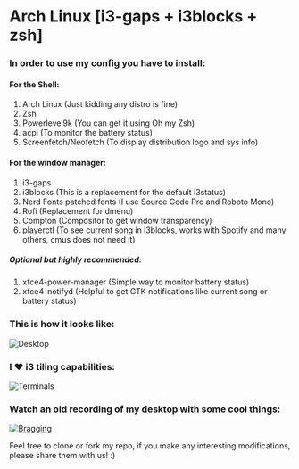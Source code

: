 # Arch Linux [i3-gaps + i3blocks + zsh]

### In order to use my config you have to install:

#### For the Shell:
1. Arch Linux (Just kidding any distro is fine)
2. Zsh
3. Powerlevel9k (You can get it using Oh my Zsh)
4. acpi (To monitor the battery status)
5. Screenfetch/Neofetch (To display distribution logo and sys info)

#### For the window manager:
1. i3-gaps
2. i3blocks (This is a replacement for the default i3status)
3. Nerd Fonts patched fonts (I use Source Code Pro and Roboto Mono)
4. Rofi (Replacement for dmenu)
6. Compton (Compositor to get window transparency)
7. playerctl (To see current song in i3blocks, works with Spotify and many others, cmus does not need it)

##### Optional but highly recommended:
1. xfce4-power-manager (Simple way to monitor battery status)
2. xfce4-notifyd (Helpful to get GTK notifications like current song or battery status)

### This is how it looks like:
![Desktop](https://github.com/da-edra/dotfiles/blob/master/.desktop.png)

### I ❤ i3 tiling capabilities:
![Terminals](https://github.com/da-edra/dotfiles/blob/master/.terminals.png)

### Watch an old recording of my desktop with some cool things:
[![Bragging](https://github.com/da-edra/dotfiles/blob/master/.bragging.jpg)](https://www.youtube.com/watch?v=vIjWFfd9Ch0)

Feel free to clone or fork my repo, if you make any interesting modifications, please share them with us! :)
